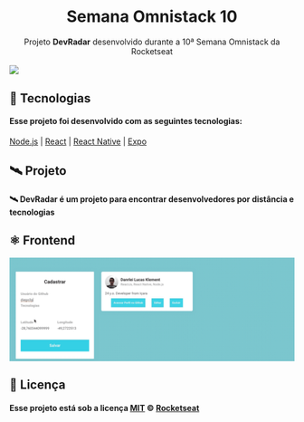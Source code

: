 <h1 align="center">Semana Omnistack 10</h1>
<p align="center">Projeto <strong>DevRadar</strong> desenvolvido durante a 10ª Semana Omnistack da Rocketseat</p>

<img src="./static/omnistack.png" align="center"></img>

## :rocket: Tecnologias

#### Esse projeto foi desenvolvido com as seguintes tecnologias:

[Node.js](https://nodejs.org/en/)
| 
[React](https://reactjs.org)
|
[React Native](https://facebook.github.io/react-native/)
|
[Expo](https://expo.io/)


## 🛰 Projeto

#### 🛰 DevRadar é um projeto para encontrar desenvolvedores por distância e tecnologias


## ⚛️ Frontend

<img align="center" src="./media/frontend.gif"></img>

## :memo: Licença

#### Esse projeto está sob a licença [MIT](./LICENSE) &copy; [Rocketseat](https://rocketseat.com.br/)
